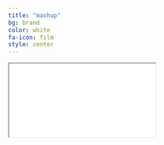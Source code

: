 ```yaml
---
title: "mashup"
bg: brand
color: white
fa-icon: film
style: center
---
```


<div class="icontain">
    <iframe src="//www.youtube.com/embed/tuj4HTct0Qk" allowfullscreen></iframe>
</div>
